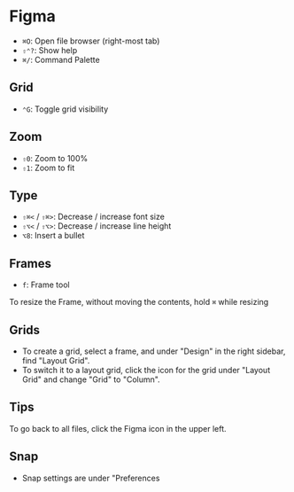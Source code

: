 # Figma

- `⌘O`: Open file browser (right-most tab)
- `⇧⌃?`: Show help
- `⌘/`: Command Palette

## Grid

- `⌃G`: Toggle grid visibility

## Zoom

- `⇧0`: Zoom to 100%
- `⇧1`: Zoom to fit

## Type

- `⇧⌘<` / `⇧⌘>`: Decrease / increase font size
- `⇧⌥<` / `⇧⌥>`: Decrease / increase line height
- `⌥8`: Insert a bullet

## Frames

- `f`: Frame tool

To resize the Frame, without moving the contents, hold `⌘` while resizing

## Grids

- To create a grid, select a frame, and under "Design" in the right sidebar, find "Layout Grid".
- To switch it to a layout grid, click the icon for the grid under "Layout Grid" and change "Grid" to "Column".

## Tips

To go back to all files, click the Figma icon in the upper left.

## Snap

- Snap settings are under "Preferences
